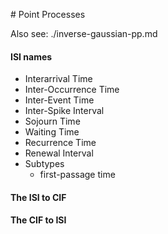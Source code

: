 # Point Processes

Also see: ./inverse-gaussian-pp.md


#### ISI names
* Interarrival Time
* Inter-Occurrence Time
* Inter-Event Time
* Inter-Spike Interval
* Sojourn Time
* Waiting Time
* Recurrence Time
* Renewal Interval
* Subtypes
   * first-passage time

#### The ISI to CIF
#### The CIF to ISI

